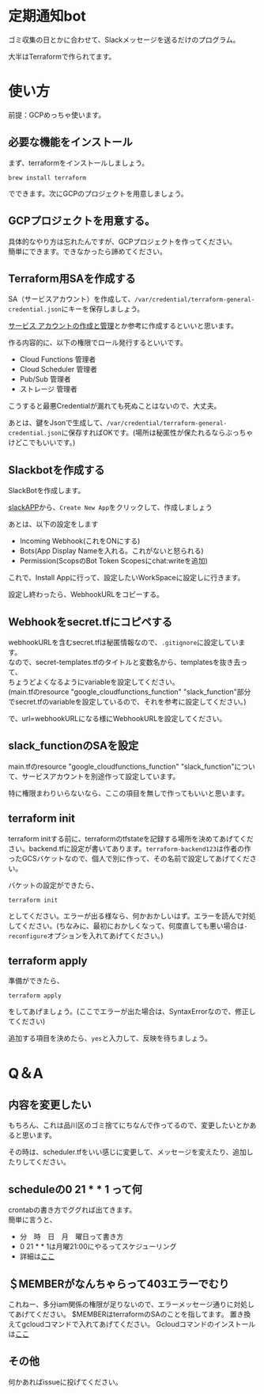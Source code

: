 # 定期通知bot

ゴミ収集の日とかに合わせて、Slackメッセージを送るだけのプログラム。

大半はTerraformで作られてます。


# 使い方

前提：GCPめっちゃ使います。

## 必要な機能をインストール

まず、terraformをインストールしましょう。

```
brew install terraform
```

でできます。次にGCPのプロジェクトを用意しましょう。

## GCPプロジェクトを用意する。

具体的なやり方は忘れたんですが、GCPプロジェクトを作ってください。  
簡単にできます。できなかったら諦めてください。

## Terraform用SAを作成する

SA（サービスアカウント）を作成して、`/var/credential/terraform-general-credential.json`にキーを保存しましょう。

[サービス アカウントの作成と管理](https://cloud.google.com/iam/docs/creating-managing-service-accounts?hl=ja)とか参考に作成するといいと思います。

作る内容的に、以下の権限でロール発行するといいです。
* Cloud Functions 管理者
* Cloud Scheduler 管理者
* Pub/Sub 管理者
* ストレージ 管理者

こうすると最悪Credentialが漏れても死ぬことはないので、大丈夫。

あとは、鍵をJsonで生成して、`/var/credential/terraform-general-credential.json`に保存すればOKです。(場所は秘匿性が保たれるならぶっちゃけどこでもいいです。)

## Slackbotを作成する

SlackBotを作成します。

[slackAPP](https://api.slack.com/apps)から、`Create New App`をクリックして、作成しましょう

あとは、以下の設定をします
* Incoming Webhook(これをONにする)
* Bots(App Display Nameを入れる。これがないと怒られる)
* Permission(ScopsのBot Token Scopesにchat:writeを追加)

これで、Install Appに行って、設定したいWorkSpaceに設定しに行きます。

設定し終わったら、WebhookURLをコピーする。

## Webhookをsecret.tfにコピペする

webhookURLを含むsecret.tfは秘匿情報なので、`.gitignore`に設定しています。  
なので、secret-templates.tfのタイトルと変数名から、templatesを抜き去って、  
ちょうどよくなるようにvariableを設定してください。  
(main.tfのresource "google_cloudfunctions_function" "slack_function"部分でsecret.tfのvariableを設定しているので、それを参考に設定してください。)

で、url=webhookURLになる様にWebhookURLを設定してください。

## slack_functionのSAを設定

main.tfのresource "google_cloudfunctions_function" "slack_function"について、サービスアカウントを別途作って設定しています。

特に権限まわりいらないなら、ここの項目を無しで作ってもいいと思います。

## terraform init

terraform initする前に、terraformのtfstateを記録する場所を決めてあげてください。backend.tfに設定が書いてあります。`terraform-backend123`は作者の作ったGCSバケットなので、個人で別に作って、その名前で設定してあげてください。

バケットの設定ができたら、

```
terraform init
```

としてください。エラーが出る様なら、何かおかしいはず。エラーを読んで対処してください。(ちなみに、最初におかしくなって、何度直しても悪い場合は`-reconfigure`オプションを入れてあげてください。)

## terraform apply

準備ができたら、

```
terraform apply
```
をしてあげましょう。(ここでエラーが出た場合は、SyntaxErrorなので、修正してください)

追加する項目を決めたら、`yes`と入力して、反映を待ちましょう。


# Q＆A

## 内容を変更したい

もちろん、これは品川区のゴミ捨てにちなんで作ってるので、変更したいとかあると思います。

その時は、scheduler.tfをいい感じに変更して、メッセージを変えたり、追加したりしてください。

## scheduleの0 21 * * 1 って何

crontabの書き方でググれば出てきます。  
簡単に言うと、

* 分　時　日　月　曜日って書き方
* 0 21 * * 1は月曜21:00にやるってスケジューリング
* 詳細は[ここ](https://www.server-memo.net/tips/crontab.html)

## ＄MEMBERがなんちゃらって403エラーでむり

これねー、多分iam関係の権限が足りないので、エラーメッセージ通りに対処してあげてください。 $MEMBERはterraformのSAのことを指してます。 置き換えてgcloudコマンドで入れてあげてください。 Gcloudコマンドのインストールは[ここ](https://cloud.google.com/sdk/docs/downloads-interactive?hl=ja)

## その他

何かあればissueに投げてください。
